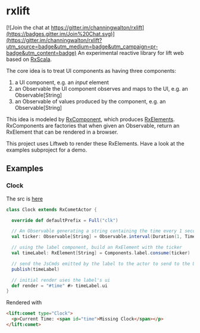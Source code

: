 # rxlift

[![Join the chat at https://gitter.im/channingwalton/rxlift](https://badges.gitter.im/Join%20Chat.svg)](https://gitter.im/channingwalton/rxlift?utm_source=badge&utm_medium=badge&utm_campaign=pr-badge&utm_content=badge)
An experimental reactive library for lift web based on [RxScala](https://github.com/ReactiveX/RxScala).

The core idea is to treat UI components as having three components:

1. a UI component, e.g. an *input* element
2. an Observable the UI component observes and maps to the UI, e.g. an Observable[String]
3. an Observable of values produced by the component, e.g. an Observable[String]

This idea is modeled by [RxComponent](core/src/main/scala/com/casualmiracles/rxlift/model.scala), which produces
[RxElements](core/src/main/scala/com/casualmiracles/rxlift/model.scala). RxComponents are factories that when
given an Observable, return an RxElement that can be rendered in a browser.

This project uses Liftweb to render these RxElements. Have a look at the examples subproject for a demo.

## Examples

### Clock
The src is [here](example/src/main/scala/code/comet/Clock.scala)

```scala
class Clock extends RxCometActor {

  override def defaultPrefix = Full("clk")

  // An Observable generating a string containing the time every 1 second
  val ticker: Observable[String] = Observable.interval(Duration(1, TimeUnit.SECONDS)).map(_ ⇒ new Date().toString)

  // using the label component, build an RxElement with the ticker
  val timeLabel: RxElement[String] = Components.label.consume(ticker)

  // send the JsCmds emitted by the label to the actor to send to the UI
  publish(timeLabel)

  // initial render uses the label's ui
  def render = "#time" #> timeLabel.ui
}
```
Rendered with
```html
<lift:comet type="Clock">
  <p>Current Time: <span id="time">Missing Clock</span></p>
</lift:comet>
```